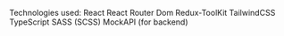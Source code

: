 Technologies used:
  React
  React Router Dom
  Redux-ToolKit
  TailwindCSS
  TypeScript
  SASS (SCSS)
  MockAPI (for backend)
